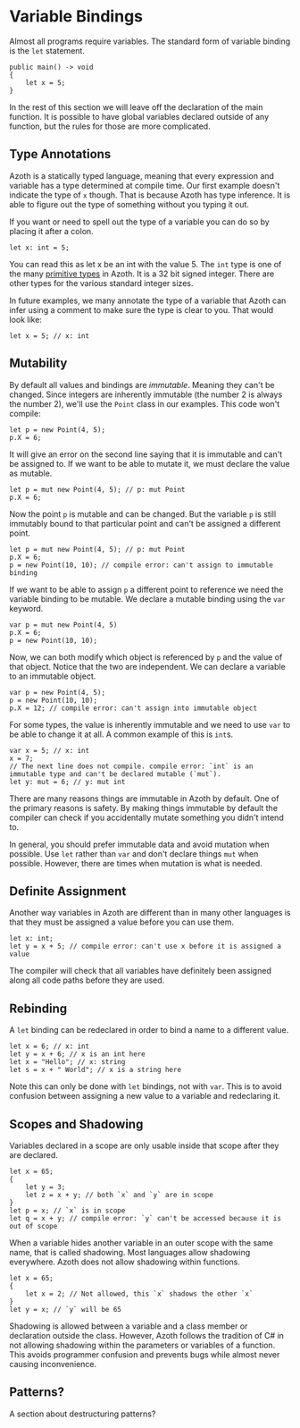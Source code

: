 # Variable Bindings

Almost all programs require variables. The standard form of variable binding is the `let` statement.

    public main() -> void
    {
        let x = 5;
    }

In the rest of this section we will leave off the declaration of the main function. It is possible to have global variables declared outside of any function, but the rules for those are more complicated.

## Type Annotations

Azoth is a statically typed language, meaning that every expression and variable has a type determined at compile time. Our first example doesn't indicate the type of `x` though. That is because Azoth has type inference. It is able to figure out the type of something without you typing it out.

If you want or need to spell out the type of a variable you can do so by placing it after a colon.

    let x: int = 5;

You can read this as let x be an int with the value 5. The `int` type is one of the many [primitive types](primitive-types.md) in Azoth. It is a 32 bit signed integer. There are other types for the various standard integer sizes.

In future examples, we many annotate the type of a variable that Azoth can infer using a comment to make sure the type is clear to you. That would look like:

    let x = 5; // x: int

## Mutability

By default all values and bindings are *immutable*. Meaning they can't be changed. Since integers are inherently immutable (the number 2 is always the number 2), we'll use the `Point` class in our examples. This code won't compile:

    let p = new Point(4, 5);
    p.X = 6;

It will give an error on the second line saying that it is immutable and can't be assigned to. If we want to be able to mutate it, we must declare the value as mutable.

    let p = mut new Point(4, 5); // p: mut Point
    p.X = 6;

Now the point `p` is mutable and can be changed. But the variable `p` is still immutably bound to that particular point and can't be assigned a different point.

    let p = mut new Point(4, 5); // p: mut Point
    p.X = 6;
    p = new Point(10, 10); // compile error: can't assign to immutable binding

If we want to be able to assign `p` a different point to reference we need the variable binding to be mutable. We declare a mutable binding using the `var` keyword.

    var p = mut new Point(4, 5)
    p.X = 6;
    p = new Point(10, 10);

Now, we can both modify which object is referenced by `p` and the value of that object. Notice that the two are independent. We can declare a variable to an immutable object.

    var p = new Point(4, 5);
    p = new Point(10, 10);
    p.X = 12; // compile error: can't assign into immutable object

For some types, the value is inherently immutable and we need to use `var` to be able to change it at all. A common example of this is `int`s.

    var x = 5; // x: int
    x = 7;
    // The next line does not compile. compile error: `int` is an immutable type and can't be declared mutable (`mut`).
    let y: mut = 6; // y: mut int

There are many reasons things are immutable in Azoth by default. One of the primary reasons is safety. By making things immutable by default the compiler can check if you accidentally mutate something you didn't intend to.

In general, you should prefer immutable data and avoid mutation when possible. Use `let` rather than `var` and don't declare things `mut` when possible. However, there are times when mutation is what is needed.

## Definite Assignment

Another way variables in Azoth are different than in many other languages is that they must be assigned a value before you can use them.

    let x: int;
    let y = x + 5; // compile error: can't use x before it is assigned a value

The compiler will check that all variables have definitely been assigned along all code paths before they are used.

## Rebinding

A `let` binding can be redeclared in order to bind a name to a different value.

    let x = 6; // x: int
    let y = x + 6; // x is an int here
    let x = "Hello"; // x: string
    let s = x + " World"; // x is a string here

Note this can only be done with `let` bindings, not with `var`. This is to avoid confusion between assigning a new value to a variable and redeclaring it.

## Scopes and Shadowing

Variables declared in a scope are only usable inside that scope after they are declared.

    let x = 65;
    {
        let y = 3;
        let z = x + y; // both `x` and `y` are in scope
    }
    let p = x; // `x` is in scope
    let q = x + y; // compile error: `y` can't be accessed because it is out of scope

When a variable hides another variable in an outer scope with the same name, that is called shadowing. Most languages allow shadowing everywhere. Azoth does not allow shadowing within functions.

    let x = 65;
    {
        let x = 2; // Not allowed, this `x` shadows the other `x`
    }
    let y = x; // `y` will be 65

Shadowing is allowed between a variable and a class member or declaration outside the class. However, Azoth follows the tradition of C# in not allowing shadowing within the parameters or variables of a function. This avoids programmer confusion and prevents bugs while almost never causing inconvenience.

## Patterns?

A section about destructuring patterns?
